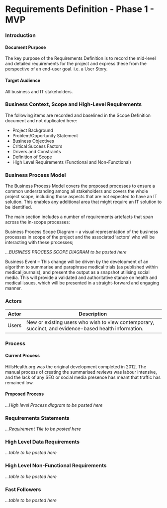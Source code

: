 # Requirements Definition - Phase 1 - MVP

### Introduction
#### Document Purpose
The key purpose of the Requirements Definition is to record the mid-level and detailed requirements for the project and express these from the perspective of an end-user goal. i.e. a User Story.  

#### Target Audience
All business and IT stakeholders.

### Business Context, Scope and High-Level Requirements
The following items are recorded and baselined in the Scope Definition document and not duplicated here:

- Project Background
- Problem/Opportunity Statement
- Business Objectives
- Critical Success Factors
- Drivers and Constraints
- Definition of Scope
- High Level Requirements (Functional and Non-Functional)

### Business Process Model
The Business Process Model covers the proposed processes to ensure a common understanding among all stakeholders and covers the whole project scope, including those aspects that are not expected to have an IT solution.  This enables any additional area that might require an IT solution to be identified.

The main section includes a number of requirements artefacts that span across the in-scope processes:

Business Process Scope Diagram – a visual representation of the business processes in scope of the project and the associated ‘actors’ who will be interacting with these processes;

_...BUSINESS PROCESS SCOPE DIAGRAM to be posted here_

Business Event – This change will be driven by the development of an algorithm to summarise and paraphrase medical trials (as published within medical journals), and present the output as a snapshot utilising social media.  This will provide a validated and authoritative stance on health and medical issues, which will be presented in a straight-forward and engaging manner. 


### Actors

|Actor |	Description|
|---|---|
|Users |	New or existing users who wish to view contemporary, succinct, and evidence-based health information. |

### Process
#### Current Process
HillsHealth.org was the original development completed in 2012.  The manual process of creating the summarised reviews was labour intensive, and the lack of any SEO or social media presence has meant that traffic has remained low.  

#### Proposed Process

_...High level Process diagram to be posted here_

### Requirements Statements

_...Requirement Tile to be posted here_

### High Level Data Requirements
_...table to be posted here_

### High Level Non-Functional Requirements
_...table to be posted here_

### Fast Followers
_...table to be posted here_
